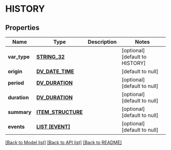 # HISTORY

## Properties
Name | Type | Description | Notes
------------ | ------------- | ------------- | -------------
**var_type** | [**STRING_32**](STRING_32.md) |  | [optional] [default to HISTORY]
**origin** | [**DV_DATE_TIME**](DvDateTime.md) |  | [default to null]
**period** | [**DV_DURATION**](DvDuration.md) |  | [optional] [default to null]
**duration** | [**DV_DURATION**](DvDuration.md) |  | [optional] [default to null]
**summary** | [**ITEM_STRUCTURE**](ItemStructure.md) |  | [optional] [default to null]
**events** | [**LIST [EVENT]**](Event.md) |  | [optional] [default to null]

[[Back to Model list]](../README.md#documentation-for-models) [[Back to API list]](../README.md#documentation-for-api-endpoints) [[Back to README]](../README.md)


